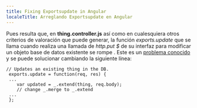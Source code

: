 ```yaml
---
title: Fixing Exportsupdate in Angular
localeTitle: Arreglando Exportsupdate en Angular
---
```

Pues resulta que, en **thing.controller.js** así como en cualesquiera otros criterios de valoración que puede generar, la función _exports.update_ que se llama cuando realiza una llamada de _http.put $_ de su interfaz para modificar un objeto base de datos existente se rompe . Este es un [problema conocido](https://github.com/DaftMonk/generator-angular-fullstack/issues/310) y se puede solucionar cambiando la siguiente línea:
```
// Updates an existing thing in the DB. 
 exports.update = function(req, res) { 
 ... 
    var updated = _.extend(thing, req.body); 
    // change _.merge to _.extend 
 ... 
 }; 

```
